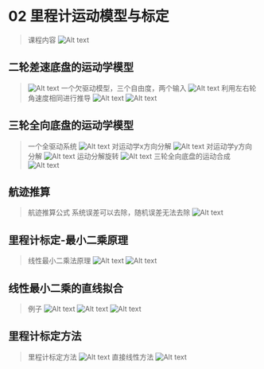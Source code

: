 # 02 里程计运动模型与标定
> 课程内容
> ![Alt text](image.png)

## 二轮差速底盘的运动学模型
>![Alt text](image-1.png)
> 一个欠驱动模型，三个自由度，两个输入
> ![Alt text](image-2.png)
> 利用左右轮角速度相同进行推导
> ![Alt text](image-3.png)
> ![Alt text](image-4.png)

## 三轮全向底盘的运动学模型
>一个全驱动系统
>![Alt text](image-5.png)
>对运动学x方向分解
>![Alt text](image-6.png)
> 对运动学y方向分解
> ![Alt text](image-7.png)
> 运动分解旋转
> ![Alt text](image-8.png)
> 三轮全向底盘的运动合成
> ![Alt text](image-9.png)

## 航迹推算
> 航迹推算公式
> 系统误差可以去除，随机误差无法去除
> ![Alt text](image-10.png)


## 里程计标定-最小二乘原理
> 线性最小二乘法原理
> ![Alt text](image-11.png)
> ![Alt text](image-12.png)

## 线性最小二乘的直线拟合
> 例子
> ![Alt text](image-13.png)
> ![Alt text](image-14.png)
> ![Alt text](image-15.png)

## 里程计标定方法
> 里程计标定方法
> ![Alt text](image-16.png)
> 直接线性方法
> ![Alt text](image-18.png)
